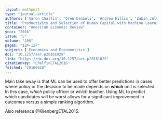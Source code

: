 ```yaml
---
layout: mathpost
type: "journal-article"
authors: ['Aaron Chalfin', 'Oren Danieli', 'Andrew Hillis', 'Zubin Jelveh', 'Michael Luca', 'Jens Ludwig', 'Sendhil Mullainathan']
title: "Productivity and Selection of Human Capital with Machine Learning"
container: "American Economic Review"
year: "2016"
issue: "5"
volume: "106"
pages: "124-127"
subject: ['Economics and Econometrics']
doi: "10.1257/aer.p20161029"
link: "https://dx.doi.org/10.1257/aer.p20161029"
citationkey: "ChalfinETAL2016"
fetched: "20160628"
---
```


Main take away is that ML can be used to offer better predictions in cases where policy or the decision to be made depends on **which** unit is selected. In this case, *which* policy officer or *which* teacher. Using ML to predict which candidates will be worst allows for a significant improvement in outcomes versus a simple ranking algorithm.

Also reference @KlienbergETAL2015.
